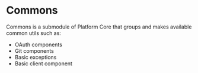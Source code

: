 # Commons

Commons is a submodule of Platform Core that groups and makes available common utils such as:

* OAuth components
* Git components
* Basic exceptions
* Basic client component